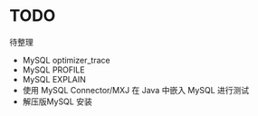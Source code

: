# TODO

待整理
- MySQL optimizer_trace
- MySQL PROFILE
- MySQL EXPLAIN
- 使用 MySQL Connector/MXJ 在 Java 中嵌入 MySQL 进行测试
- 解压版MySQL 安装
